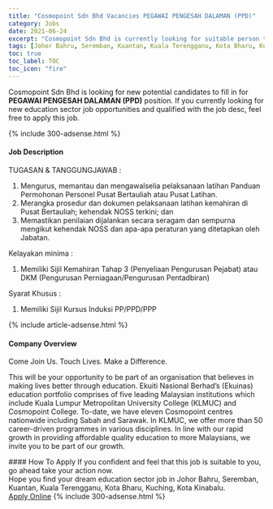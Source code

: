 ```yaml
---
title: "Cosmopoint Sdn Bhd Vacancies PEGAWAI PENGESAH DALAMAN (PPD)" 
category: Jobs 
date: 2021-06-24 
excerpt: "Cosmopoint Sdn Bhd is currently looking for suitable person to fill in the PEGAWAI PENGESAH DALAMAN (PPD) which positioned at Johor Bahru, Seremban, Kuantan, Kuala Terengganu, Kota Bharu, Kuching, Kota Kinabalu" 
tags: [Johor Bahru, Seremban, Kuantan, Kuala Terengganu, Kota Bharu, Kuching, Kota Kinabalu] 
toc: true 
toc_label: TOC 
toc_icon: "fire" 
--- 
```


<p>Cosmopoint Sdn Bhd is looking for new potential candidates to fill in for <b>PEGAWAI PENGESAH DALAMAN (PPD)</b> position. If you currently looking for new education sector job opportunities and qualified with the job desc, feel free to apply this job.
</p>{% include 300-adsense.html %} 
<div><div><h4>Job Description</h4></div><div><div><span><div><p>TUGASAN &amp; TANGGUNGJAWAB :</p><ol><li>Mengurus, memantau dan mengawalselia pelaksanaan latihan Panduan Permohonan Personel Pusat Bertauliah atau Pusat Latihan.</li><li>Merangka prosedur dan dokumen pelaksanaan latihan kemahiran di Pusat Bertauliah; kehendak NOSS terkini; dan</li><li>Memastikan penilaian dijalankan secara seragam dan sempurna mengikut kehendak NOSS dan apa-apa peraturan yang ditetapkan oleh Jabatan.</li></ol><p>Kelayakan minima :</p><ol><li>Memiliki Sijil Kemahiran Tahap 3 (Penyeliaan Pengurusan Pejabat) atau DKM (Pengurusan Perniagaan/Pengurusan Pentadbiran)</li></ol><p>Syarat Khusus :</p><ol><li>Memiliki Sijil Kursus Induksi PP/PPD/PPP</li></ol></div></span></div></div></div> 
{% include article-adsense.html %} 
<div><div><h4>Company Overview</h4></div><div><div><span><div><p>Come Join Us. Touch Lives. Make a Difference.</p><p>This will be your opportunity to be part of an organisation that believes in making lives better through education. Ekuiti Nasional Berhad&#8217;s (Ekuinas) education portfolio comprises of five leading Malaysian institutions which include Kuala Lumpur Metropolitan University College (KLMUC) and Cosmopoint College. To-date, we have eleven Cosmopoint centres nationwide including Sabah and Sarawak. In KLMUC, we offer more than 50 career-driven programmes in various disciplines. In line with our rapid growth in providing affordable quality education to more Malaysians, we invite you to be part of our growth.</p></div></span></div></div></div> 
#### How To Apply 
If you confident and feel that this job is suitable to you, go ahead take your action now. <br/> 
Hope you find your dream education sector job in Johor Bahru, Seremban, Kuantan, Kuala Terengganu, Kota Bharu, Kuching, Kota Kinabalu. <br/> 
<a href="https://www.jobstreet.com.my/en/job/pegawai-pengesah-dalaman-ppd-4598605?jobId=jobstreet-my-job-4598605" class="btn btn--info" target="_blank" rel="nofollow noopenner">Apply Online</a> 
{% include 300-adsense.html %} 